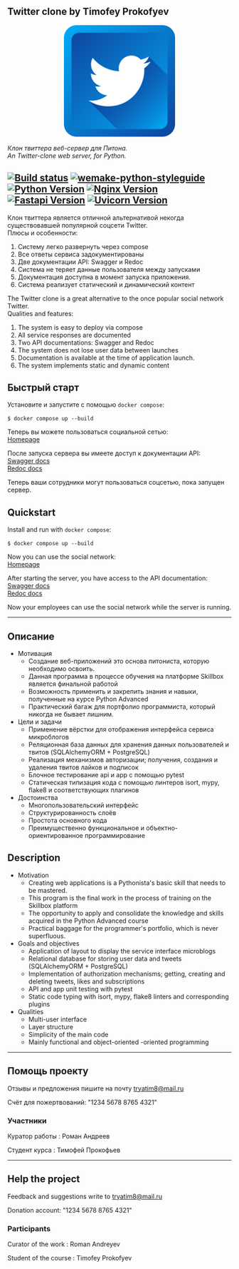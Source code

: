 ## Twitter clone by Timofey Prokofyev
<p align="center">
  <img width="250" height="250" src="screenshots/icon.png">
</p>
<em>Клон твиттера веб-сервер для Питона.</em><br>
<em>An Twitter-clone web server, for Python.</em>

[![Build status](https://img.shields.io/badge/build_status-passed-green)](https://docs.pytest.org/en/stable/)
[![wemake-python-styleguide](https://img.shields.io/badge/style-wemake-000000.svg)](https://github.com/wemake-services/wemake-python-styleguide)
[![Python Version](https://img.shields.io/badge/Python-3.12-blue)](https://gitlab.skillbox.ru/timofei_prokofev/python_advanced_diploma)
[![Nginx Version](https://img.shields.io/badge/NGINX-1.27.3-green)](https://hub.docker.com/_/nginx)
[![Fastapi Version](https://img.shields.io/badge/FastAPI-0.115.5-teal)](https://fastapi.tiangolo.com/)
[![Uvicorn Version](https://img.shields.io/badge/Uvicorn-0.32.0-purple)](https://www.uvicorn.org/)
---
Клон твиттера является отличной альтернативой некогда существовавшей популярной соцсети Twitter.
<br>Плюсы и особенности:
1. Систему легко развернуть через compose
2. Все ответы сервиса задокументированы
3. Две документации API: Swagger и Redoc
4. Система не теряет данные пользователя между запусками
5. Документация доступна в момент запуска приложения.
6. Система реализует статический и динамический контент<br>

The Twitter clone is a great alternative to the once popular social network Twitter. <br>Qualities and features:
1. The system is easy to deploy via compose
2. All service responses are documented
3. Two API documentations: Swagger and Redoc
4. The system does not lose user data between launches
5. Documentation is available at the time of application launch.
6. The system implements static and dynamic content
## Быстрый старт

Установите и запустите с помощью `docker compose`:

```shell
$ docker compose up --build
```
Теперь вы можете пользоваться социальной сетью: <br>
[Homepage](http://0.0.0.0:8080/)

После запуска сервера вы имеете доступ к документации API: <br>
[Swagger docs](http://0.0.0.0:5000/docs) <br> 
[Redoc docs](http://0.0.0.0:5000/redoc)

Теперь ваши сотрудники могут пользоваться соцсетью, пока запущен сервер.
## Quickstart

Install and run with `docker compose`:

```shell
$ docker compose up --build
```
Now you can use the social network: <br>
[Homepage](http://0.0.0.0:8080/)

After starting the server, you have access to the API documentation: <br>
[Swagger docs](http://0.0.0.0:5000/docs) <br> 
[Redoc docs](http://0.0.0.0:5000/redoc)

Now your employees can use the social network while the server is running.
___
## Описание
* Мотивация
  * Создание веб-приложений это основа питониста, которую необходимо освоить.
  * Данная программа в процессе обучения на платформе Skillbox является финальной работой
  * Возможность применить и закрепить знания и навыки, полученные на курсе Python Advanced
  * Практический багаж для портфолио программиста, который никогда не бывает лишним.
* Цели и задачи
  * Применение вёрстки для отображения интерфейса сервиса микроблогов
  * Реляционная база данных для хранения данных пользователей и твитов (SQLAlchemyORM + PostgreSQL)
  * Реализация механизмов авторизации; получения, создания и удаления твитов лайков и подписок
  * Блочное тестирование api и app с помощью pytest
  * Статическая типизация кода с помощью линтеров isort, mypy, flake8 и соответствующих плагинов
* Достоинства
  * Многопользовательский интерфейс
  * Структурированность слоёв
  * Простота основного кода
  * Преимущественно функциональное и объектно-ориентированное программирование
## Description
* Motivation
  * Creating web applications is a Pythonista's basic skill that needs to be mastered.
  * This program is the final work in the process of training on the Skillbox platform
  * The opportunity to apply and consolidate the knowledge and skills acquired in the Python Advanced course
  * Practical baggage for the programmer's portfolio, which is never superfluous.
* Goals and objectives
  * Application of layout to display the service interface microblogs
  * Relational database for storing user data and tweets (SQLAlchemyORM + PostgreSQL)
  * Implementation of authorization mechanisms; getting, creating and deleting tweets, likes and subscriptions
  * API and app unit testing with pytest
  * Static code typing with isort, mypy, flake8 linters and corresponding plugins
* Qualities
  * Multi-user interface
  * Layer structure
  * Simplicity of the main code
  * Mainly functional and object-oriented -oriented programming
___
## Помощь проекту
Отзывы и предложения пишите на почту tryatim8@mail.ru

Счёт для пожертвований: "1234 5678 8765 4321"
### Участники

Куратор работы
: Роман Андреев

Студент курса
: Тимофей Прокофьев

___
## Help the project
Feedback and suggestions write to tryatim8@mail.ru

Donation account: "1234 5678 8765 4321"
### Participants

Curator of the work
: Roman Andreyev

Student of the course
: Timofey Prokofyev
